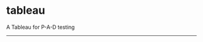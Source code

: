 tableau
=======

A Tableau for P-A-D testing
 
 
 
------------------------------------------------------------------------------------------------------------------------------------------------------------